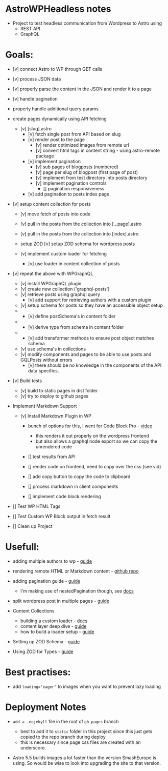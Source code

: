 # AstroWPHeadless notes
- Project to test headless communication from Wordpress to Astro using 
  - REST API
  - GraphQL

# Goals:
- [v] connect Astro to WP through GET calls
- [v] process JSON data
- [v] properly parse the content in the JSON and render it to a page
- [v] handle pagination
- properly handle additional query params

- create pages dynamically using API fetching
  - [v] [slug].astro 
    - [v] fetch single post from API based on slug
    - [v] render post to the page
      - [v] render optimized images from remote url
      - [v] convert html tags in content string - using astro-remote package
    - [v] implement pagination
      - [v] sub pages of blogposts (numbered) 
      - [v] page per slug of blogpost (first page of post)
      - [v] implement from test directory into posts directory
      - [v] implement pagination controls
        - [] pagination responsiveness
    - [v] add pagination to posts index page
      
- [v] setup content collection for posts
  - [v] move fetch of posts into code
  - [v] pull in the posts from the collection into [...page].astro
  - [v] pull in the posts from the collection into [index].astro
  - setup ZOD
    [v] setup ZOD schema for wordpress posts

  - [v] implement custom loader for fetching
    - [v] use loader in content collection of posts


- [v] repeat the above with WPGraphQL
  - [v] install WPGraphQL plugin
  - [v] create new collection ('graphql-posts')
  - [v] retrieve posts using graphql query
    - [v] add support for retrieving authors with a custom plugin
  - [v] setup schema for posts so they have an accessible object setup
  - - [v] define postSchema's in content folder
  - - [v] derive type from schema in content folder
  - - [v] add transformer methods to ensure post object matches schema
  - [v] use schema's in collections
  - [v] modify components and pages to be able to use posts and GQLPosts without errors
    - [v] there should be no knowledge in the components of the API data specifics.
  

- [v] Build tests
  - [v] build to static pages in dist folder
  - [v] try to deploy to github pages

- Implement Markdown Support
  - [v] Install Markdown Plugin in WP
    - bunch of options for this, I went for Code Block Pro - [video](https://www.youtube.com/watch?v=gvYWfY4jrnc)
      - this renders it out properly on the wordpress frontend 
      - but also allows a graphql node export so we can copy the unrendered code
    - [] test results from API
    - [] render code on frontend, need to copy over the css (see vid)
    - [] add copy button to copy the code to clipboard
    
    - [] process markdown in client components
    - [] implement code block rendering


- [] Test WP HTML Tags
- [] Test Custom WP Block output in fetch result



- [] Clean up Project
 



# Usefull:
- adding multiple authors to wp - [guide](https://rankmath.com/blog/add-multiple-authors-for-posts/)

- rendering remote HTML or Markdown content - [github repo](https://github.com/natemoo-re/astro-remote) 

- adding pagination guide - [guide](https://fullstackdigital.io/blog/headless-wordpress-with-astro-part-2-pagination-and-tags-support/)
  - I'm making use of nestedPagination though, see [docs](https://docs.astro.build/en/guides/routing/#nested-pagination)

- split wordpress post in multiple pages - [guide](https://www.wpbeginner.com/wp-tutorials/how-to-split-wordpress-posts-into-multiple-pages/)

- Content Collections
  - building a custom loader - [docs](https://docs.astro.build/en/guides/content-collections/)
  - content layer deep dive - [guide](https://astro.build/blog/content-layer-deep-dive/)
  - how to build a loader setup - [guide](https://nuro.dev/posts/how_to_build_an_astro_collection_loader/)

- Setting up ZOD Schema - [guide](https://andrewkepson.com/blog/headless-wordpress/build-time-astro-content-layer-api/)
- Using ZOD for Types - [guide](https://www.allthingstypescript.dev/p/using-zod-schemas-as-source-of-truth)

# Best practises:
- add `loading="eager"` to images when you want to prevent lazy loading

# Deployment Notes
- `add a .nojekyll` file in the root of `gh-pages` branch
  - best to add it to `static` folder in this project since this just gets copied to the repo branch during deploy
  - this is necessary since page css files are created with an underscore.

- Astro 5.5 builds images a lot faster than the version SmashEurope is using. So would be wise to look into upgrading the site to that version.



